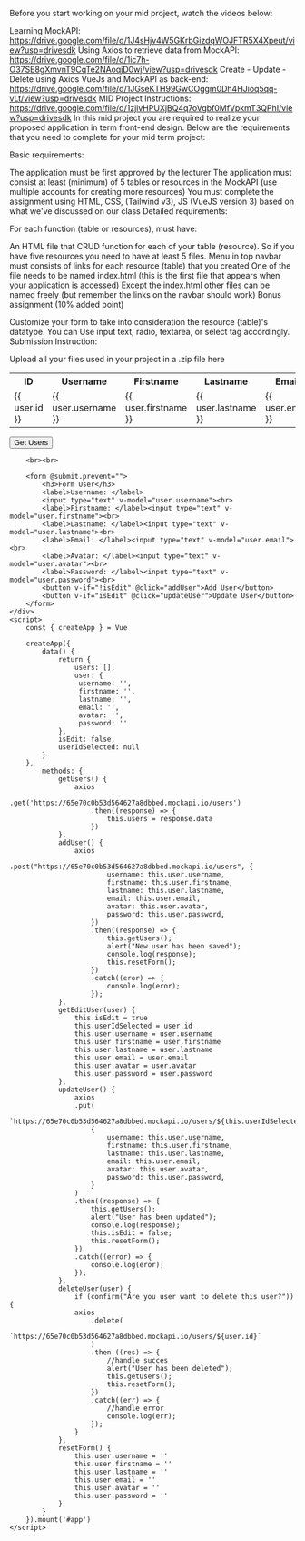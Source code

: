 Before you start working on your mid project, watch the videos below: 

Learning MockAPI: https://drive.google.com/file/d/1J4sHjv4W5GKrbGizdqWOJFTR5X4Xpeut/view?usp=drivesdk
Using Axios to retrieve data from MockAPI: https://drive.google.com/file/d/1ic7h-O37SE8gXmvnT9CqTe2NAoqjD0wj/view?usp=drivesdk
Create - Update - Delete using Axios VueJs and MockAPI as back-end: https://drive.google.com/file/d/1JGseKTH99GwCOggm0Dh4HJioq5qq-vLt/view?usp=drivesdk
MID Project Instructions: https://drive.google.com/file/d/1zjivHPUXjBQ4q7oVgbf0MfVpkmT3QPhI/view?usp=drivesdk
In this mid project you are required to realize your proposed application in term front-end design. Below are the requirements that you need to complete for your mid term project:

Basic requirements:

The application must be first approved by the lecturer
The application must consist at least (minimum) of 5 tables or resources in the MockAPI (use multiple accounts for creating more resources)
You must complete the assignment using HTML, CSS, (Tailwind v3),  JS (VueJS version 3) based on what we've discussed on our class 
Detailed requirements:

For each function (table or resources), must have: 

An HTML file that CRUD function for each of your table (resource). So if you have five resources you need to have at least 5 files.
Menu in top navbar must consists of links for each resource (table) that you created
One of the file needs to be named index.html (this is the first file that appears when your application is accessed)
Except the index.html other files can be named freely (but remember the links on the navbar should work)
Bonus assignment (10% added point)

Customize your form to take into consideration the resource (table)'s datatype. You can Use input text, radio, textarea, or select tag accordingly. 
Submission Instruction:

Upload all your files used in your project in a .zip file here





<!DOCTYPE html>
<html lang="en">
<head>
    <meta charset="UTF-8">
    <meta name="viewport" content="width=device-width, initial-scale=1.0">
    <title>Learn VueJS with Axios for REST API</title>
    <script src="https://cdn.jsdelivr.net/npm/axios/dist/axios.min.js"></script>
    <script src="https://unpkg.com/vue@3/dist/vue.global.js"></script>
</head>
<body>
    <div id="app">
        <table>
            <tr>
                <th>ID</th>
                <th>Username</th>
                <th>Firstname</th>
                <th>Lastname</th>
                <th>Email</th>
                <th>Avatar</th>
                <th>Password</th>
                <th>Action</th>
            </tr>
            <tr v-for="user in users">
                <td>{{ user.id }}</td>
                <td>{{ user.username }}</td>
                <td>{{ user.firstname }}</td>
                <td>{{ user.lastname }}</td>
                <td>{{ user.email }}</td>
                <td><img v-bind:src="user.avatar"></td>
                <td>{{ user.password }}</td>
                <td>
                    <button @click="getEditUser(user)">Edit</button>
                    <button @click="deleteUser(user)">Delete</button>
                </td>
            </tr>
        </table>
        <button @click="getUsers">Get Users</button>

        <br><br>
        
        <form @submit.prevent="">
            <h3>Form User</h3>
            <label>Username: </label>
            <input type="text" v-model="user.username"><br>
            <label>Firstname: </label><input type="text" v-model="user.firstname"><br>
            <label>Lastname: </label><input type="text" v-model="user.lastname"><br>
            <label>Email: </label><input type="text" v-model="user.email"><br>
            <label>Avatar: </label><input type="text" v-model="user.avatar"><br>
            <label>Password: </label><input type="text" v-model="user.password"><br>
            <button v-if="!isEdit" @click="addUser">Add User</button>
            <button v-if="isEdit" @click="updateUser">Update User</button>
        </form>
    </div> 
    <script>
        const { createApp } = Vue

        createApp({
            data() {
                return {
                    users: [],
                    user: {
                     username: '',
                     firstname: '',
                     lastname: '',
                     email: '',
                     avatar: '', 
                     password: ''
                },
                isEdit: false,
                userIdSelected: null
            }
        },
            methods: {
                getUsers() {
                    axios
                        .get('https://65e70c0b53d564627a8dbbed.mockapi.io/users')
                        .then((response) => {
                            this.users = response.data
                        })
                },
                addUser() {
                    axios
                        .post("https://65e70c0b53d564627a8dbbed.mockapi.io/users", {
                            username: this.user.username,
                            firstname: this.user.firstname,
                            lastname: this.user.lastname,
                            email: this.user.email,
                            avatar: this.user.avatar,
                            password: this.user.password,
                        })
                        .then((response) => {
                            this.getUsers();
                            alert("New user has been saved");
                            console.log(response);
                            this.resetForm();
                        })
                        .catch((eror) => {
                            console.log(eror);
                        });
                },
                getEditUser(user) {
                    this.isEdit = true
                    this.userIdSelected = user.id
                    this.user.username = user.username
                    this.user.firstname = user.firstname
                    this.user.lastname = user.lastname
                    this.user.email = user.email
                    this.user.avatar = user.avatar
                    this.user.password = user.password
                },
                updateUser() {
                    axios
                    .put(
                        `https://65e70c0b53d564627a8dbbed.mockapi.io/users/${this.userIdSelected}`,
                        {
                            username: this.user.username,
                            firstname: this.user.firstname,
                            lastname: this.user.lastname,
                            email: this.user.email,
                            avatar: this.user.avatar,
                            password: this.user.password,
                        }
                    )
                    .then((response) => {
                        this.getUsers();
                        alert("User has been updated");
                        console.log(response);
                        this.isEdit = false;
                        this.resetForm();
                    })
                    .catch((error) => {
                        console.log(eror);
                    });
                },
                deleteUser(user) {
                    if (confirm("Are you user want to delete this user?")) {
                    axios
                        .delete(
                            `https://65e70c0b53d564627a8dbbed.mockapi.io/users/${user.id}`
                        )
                        .then ((res) => {
                            //handle succes
                            alert("User has been deleted");
                            this.getUsers();
                            this.resetForm();
                        })
                        .catch((err) => {
                            //handle error
                            console.log(err);
                        }); 
                    }
                },
                resetForm() {
                    this.user.username = ''
                    this.user.firstname = ''
                    this.user.lastname = ''
                    this.user.email = ''
                    this.user.avatar = ''
                    this.user.password = ''
                }
            } 
        }).mount('#app')
    </script>
</body>
</html>
